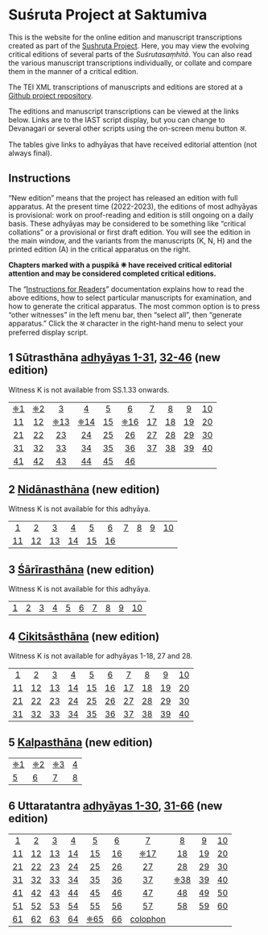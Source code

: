 # Suśruta Project at Saktumiva

This is the website for the online edition and manuscript transcriptions created as part of the [Sushruta Project](http://sushrutaproject.org).  Here, you may view the evolving critical editions of several parts of the *Suśrutasaṃhitā*.  You can also read the various manuscript transcriptions individually, or collate and compare them in the manner of a critical edition. 

The TEI XML transcriptions of manuscripts and editions are stored at a [Github project repository](https://github.com/wujastyk/sushrutaproject).

The editions and manuscript transcriptions can be viewed at the links below.  Links are to the IAST script display, but  you can change to Devanagari or several other scripts using the on-screen menu button अ.

The tables give links to adhyāyas that have received editorial attention (not always final).

## Instructions

“New edition” means that the project has released an edition with full apparatus.  At the present time (2022-2023), the editions of most adhyāyas is provisional: work on proof-reading and edition is still ongoing on a daily basis.  These adhyāyas may be considered to be something like “critical collations” or a  provisional or first draft edition.  You will see the edition in the main window, and the variants from the manuscripts (K, N, H) and the printed edition (A) in the critical apparatus on the right. 

**Chapters marked with a puṣpikā ❈ have received critical editorial attention and may be considered  completed critical editions.**  

The “[Instructions for Readers](https://saktumiva.org/wiki/users)” documentation explains how to read the above editions, how to select particular manuscripts for examination, and how to generate the critical apparatus.  The most common option is to press “other witnesses” in the left menu bar, then “select all”, then “generate apparatus.”  Click the अ character in the right-hand menu to select your preferred display script.

## 1 Sūtrasthāna [adhyāyas 1-31](https://saktumiva.org/wiki/wujastyk/susrutasamhita/01-su.su-1-31/provisional-edition_sutrasthana-1-31), [32-46](https://saktumiva.org/wiki/wujastyk/susrutasamhita/01-su.su-32-end/provisional-edition_sutrasthana-32-end) (new edition)

Witness K is not available from SS.1.33 onwards.

|                                                              |                                                              |                                                              |                                                              |                                                              |                                                              |                                                              |                                                              |                                                              |                                                              |
| :----------------------------------------------------------: | :----------------------------------------------------------: | :----------------------------------------------------------: | :----------------------------------------------------------: | :----------------------------------------------------------: | :----------------------------------------------------------: | :----------------------------------------------------------: | :----------------------------------------------------------: | :----------------------------------------------------------: | :----------------------------------------------------------: |
| [❈1](https://saktumiva.org/wiki/wujastyk/susrutasamhita/01-su.su-1-31/provisional-edition_sutrasthana-1-31?upama_ver=hj8aj0jdz2&upama_scroll=SS.1.2.1) | [❈2](https://saktumiva.org/wiki/wujastyk/susrutasamhita/01-su.su-1-31/provisional-edition_sutrasthana-1-31?upama_ver=hj8aj0jdz2&upama_scroll=SS.1.2.1) | [3](https://saktumiva.org/wiki/wujastyk/susrutasamhita/01-su.su-1-31/provisional-edition_sutrasthana-1-31?upama_ver=hj8aj0jdz2&upama_scroll=SS.1.3.1) | [4](https://saktumiva.org/wiki/wujastyk/susrutasamhita/01-su.su-1-31/provisional-edition_sutrasthana-1-31?upama_ver=hj8aj0jdz2&upama_scroll=SS.1.4.1) | [5](https://saktumiva.org/wiki/wujastyk/susrutasamhita/01-su.su-1-31/provisional-edition_sutrasthana-1-31?upama_ver=hj8aj0jdz2&upama_scroll=SS.1.5.1) | [6](https://saktumiva.org/wiki/wujastyk/susrutasamhita/01-su.su-1-31/provisional-edition_sutrasthana-1-31?upama_ver=hj8aj0jdz2&upama_scroll=SS.1.6.1) | [7](https://saktumiva.org/wiki/wujastyk/susrutasamhita/01-su.su-1-31/provisional-edition_sutrasthana-1-31?upama_ver=hj8aj0jdz2&upama_scroll=SS.1.7.1) | [8](https://saktumiva.org/wiki/wujastyk/susrutasamhita/01-su.su-1-31/provisional-edition_sutrasthana-1-31?upama_ver=hj8aj0jdz2&upama_scroll=SS.1.8.1) | [9](https://saktumiva.org/wiki/wujastyk/susrutasamhita/01-su.su-1-31/provisional-edition_sutrasthana-1-31?upama_ver=hj8aj0jdz2&upama_scroll=SS.1.9.1) | [10](https://saktumiva.org/wiki/wujastyk/susrutasamhita/01-su.su-1-31/provisional-edition_sutrasthana-1-31?upama_ver=hj8aj0jdz2&upama_scroll=SS.1.10.1) |
| [11](https://saktumiva.org/wiki/wujastyk/susrutasamhita/01-su.su-1-31/provisional-edition_sutrasthana-1-31?upama_ver=hj8aj0jdz2&upama_scroll=SS.1.11.1) | [12](https://saktumiva.org/wiki/wujastyk/susrutasamhita/01-su.su-1-31/provisional-edition_sutrasthana-1-31?upama_ver=hj8aj0jdz2&upama_scroll=SS.1.12.1) | [❈13](https://saktumiva.org/wiki/wujastyk/susrutasamhita/01-su.su-1-31/provisional-edition_sutrasthana-1-31?upama_ver=hj8aj0jdz2&upama_scroll=SS.1.13.1) | [❈14](https://saktumiva.org/wiki/wujastyk/susrutasamhita/01-su.su-1-31/provisional-edition_sutrasthana-1-31?upama_ver=hj8aj0jdz2&upama_scroll=SS.1.14.1) | [15](https://saktumiva.org/wiki/wujastyk/susrutasamhita/01-su.su-1-31/provisional-edition_sutrasthana-1-31?upama_ver=hj8aj0jdz2&upama_scroll=SS.1.15.1) | [❈16](https://saktumiva.org/wiki/wujastyk/susrutasamhita/01-su.su-1-31/provisional-edition_sutrasthana-1-31?upama_ver=hj8aj0jdz2&upama_scroll=SS.1.16.1) | [17](https://saktumiva.org/wiki/wujastyk/susrutasamhita/01-su.su-1-31/provisional-edition_sutrasthana-1-31?upama_ver=hj8aj0jdz2&upama_scroll=SS.1.17.1) | [18](https://saktumiva.org/wiki/wujastyk/susrutasamhita/01-su.su-1-31/provisional-edition_sutrasthana-1-31?upama_ver=hj8aj0jdz2&upama_scroll=SS.1.18.1) | [19](https://saktumiva.org/wiki/wujastyk/susrutasamhita/01-su.su-1-31/provisional-edition_sutrasthana-1-31?upama_ver=hj8aj0jdz2&upama_scroll=SS.1.19.1) | [20](https://saktumiva.org/wiki/wujastyk/susrutasamhita/01-su.su-1-31/provisional-edition_sutrasthana-1-31?upama_ver=hj8aj0jdz2&upama_scroll=SS.1.20.1) |
| [21](https://saktumiva.org/wiki/wujastyk/susrutasamhita/01-su.su-1-31/provisional-edition_sutrasthana-1-31?upama_ver=hj8aj0jdz2&upama_scroll=SS.1.21.1) | [22](https://saktumiva.org/wiki/wujastyk/susrutasamhita/01-su.su-1-31/provisional-edition_sutrasthana-1-31?upama_ver=hj8aj0jdz2&upama_scroll=SS.1.22.1) | [23](https://saktumiva.org/wiki/wujastyk/susrutasamhita/01-su.su-1-31/provisional-edition_sutrasthana-1-31?upama_ver=hj8aj0jdz2&upama_scroll=SS.1.23.1) | [24](https://saktumiva.org/wiki/wujastyk/susrutasamhita/01-su.su-1-31/provisional-edition_sutrasthana-1-31?upama_ver=hj8aj0jdz2&upama_scroll=SS.1.24.1) | [25](https://saktumiva.org/wiki/wujastyk/susrutasamhita/01-su.su-1-31/provisional-edition_sutrasthana-1-31?upama_ver=hj8aj0jdz2&upama_scroll=SS.1.25.1) | [26](https://saktumiva.org/wiki/wujastyk/susrutasamhita/01-su.su-1-31/provisional-edition_sutrasthana-1-31?upama_ver=hj8aj0jdz2&upama_scroll=SS.1.26.1) | [27](https://saktumiva.org/wiki/wujastyk/susrutasamhita/01-su.su-1-31/provisional-edition_sutrasthana-1-31?upama_ver=hj8aj0jdz2&upama_scroll=SS.1.27.1) | [28](https://saktumiva.org/wiki/wujastyk/susrutasamhita/01-su.su-1-31/provisional-edition_sutrasthana-1-31?upama_ver=hj8aj0jdz2&upama_scroll=SS.1.28.1) | [29](https://saktumiva.org/wiki/wujastyk/susrutasamhita/01-su.su-1-31/provisional-edition_sutrasthana-1-31?upama_ver=hj8aj0jdz2&upama_scroll=SS.1.29.1) | [30](https://saktumiva.org/wiki/wujastyk/susrutasamhita/01-su.su-1-31/provisional-edition_sutrasthana-1-31?upama_ver=hj8aj0jdz2&upama_scroll=SS.1.30.1) |
| [31](https://saktumiva.org/wiki/wujastyk/susrutasamhita/01-su.su-1-31/provisional-edition_sutrasthana-1-31?upama_ver=hj8aj0jdz2&upama_scroll=SS.1.31.1) | [32](https://saktumiva.org/wiki/wujastyk/susrutasamhita/01-su.su-32-end/provisional-edition_sutrasthana-32-end?upama_ver=hj8bil562p&upama_scroll=SS.1.32.1) | [33](https://saktumiva.org/wiki/wujastyk/susrutasamhita/01-su.su-32-end/provisional-edition_sutrasthana-32-end?upama_ver=hj8bil562p&upama_scroll=SS.1.33.1) | [34](https://saktumiva.org/wiki/wujastyk/susrutasamhita/01-su.su-32-end/provisional-edition_sutrasthana-32-end?upama_ver=hj8bil562p&upama_scroll=SS.1.34.1) | [35](https://saktumiva.org/wiki/wujastyk/susrutasamhita/01-su.su-32-end/provisional-edition_sutrasthana-32-end?upama_ver=hj8bil562p&upama_scroll=SS.1.35.1) | [36](https://saktumiva.org/wiki/wujastyk/susrutasamhita/01-su.su-32-end/provisional-edition_sutrasthana-32-end?upama_ver=hj8bil562p&upama_scroll=SS.1.36.1) | [37](https://saktumiva.org/wiki/wujastyk/susrutasamhita/01-su.su-32-end/provisional-edition_sutrasthana-32-end?upama_ver=hj8bil562p&upama_scroll=SS.1.37.1) | [38](https://saktumiva.org/wiki/wujastyk/susrutasamhita/01-su.su-32-end/provisional-edition_sutrasthana-32-end?upama_ver=hj8bil562p&upama_scroll=SS.1.38.1) | [39](https://saktumiva.org/wiki/wujastyk/susrutasamhita/01-su.su-32-end/provisional-edition_sutrasthana-32-end?upama_ver=hj8bil562p&upama_scroll=SS.1.39.1) | [40](https://saktumiva.org/wiki/wujastyk/susrutasamhita/01-su.su-32-end/provisional-edition_sutrasthana-32-end?upama_ver=hj8bil562p&upama_scroll=SS.1.40.1) |
| [41](https://saktumiva.org/wiki/wujastyk/susrutasamhita/01-su.su-32-end/provisional-edition_sutrasthana-32-end?upama_ver=hj8bil562p&upama_scroll=SS.1.41.1) | [42](https://saktumiva.org/wiki/wujastyk/susrutasamhita/01-su.su-32-end/provisional-edition_sutrasthana-32-end?upama_ver=hj8bil562p&upama_scroll=SS.1.42.1) | [43](https://saktumiva.org/wiki/wujastyk/susrutasamhita/01-su.su-32-end/provisional-edition_sutrasthana-32-end?upama_ver=hj8bil562p&upama_scroll=SS.1.43.1) | [44](https://saktumiva.org/wiki/wujastyk/susrutasamhita/01-su.su-32-end/provisional-edition_sutrasthana-32-end?upama_ver=hj8bil562p&upama_scroll=SS.1.44.1) | [45](https://saktumiva.org/wiki/wujastyk/susrutasamhita/01-su.su-32-end/provisional-edition_sutrasthana-32-end?upama_ver=hj8bil562p&upama_scroll=SS.1.45.1) | [46](https://saktumiva.org/wiki/wujastyk/susrutasamhita/01-su.su-32-end/provisional-edition_sutrasthana-32-end?upama_ver=hj8bil562p&upama_scroll=SS.1.46.1) |                                                              |                                                              |                                                              |                                                              |



## 2 [Nidānasthāna](https://saktumiva.org/wiki/wujastyk/susrutasamhita/02-su.ni/provisional-edition_nidanasthana) (new edition) 

Witness K is not available for this adhyāya.

|                                                              |                                                              |                                                              |                                                              |                                                              |                                                              |                                                              |                                                              |                                                              |                                                              |
| :----------------------------------------------------------: | :----------------------------------------------------------: | :----------------------------------------------------------: | :----------------------------------------------------------: | :----------------------------------------------------------: | :----------------------------------------------------------: | :----------------------------------------------------------: | :----------------------------------------------------------: | :----------------------------------------------------------: | :----------------------------------------------------------: |
| [1](https://saktumiva.org/wiki/wujastyk/susrutasamhita/02-su.ni/provisional-edition_nidanasthana?upama_ver=hj5zsfq0jf&upama_scroll=SS.2.1.1) | [2](https://saktumiva.org/wiki/wujastyk/susrutasamhita/02-su.ni/provisional-edition_nidanasthana?upama_ver=hj5zsfq0jf&upama_scroll=SS.2.2.1) | [3](https://saktumiva.org/wiki/wujastyk/susrutasamhita/02-su.ni/provisional-edition_nidanasthana?upama_ver=hj5zsfq0jf&upama_scroll=SS.2.3.1) | [4](https://saktumiva.org/wiki/wujastyk/susrutasamhita/02-su.ni/provisional-edition_nidanasthana?upama_ver=hj5zsfq0jf&upama_scroll=SS.2.4.1) | [5](https://saktumiva.org/wiki/wujastyk/susrutasamhita/02-su.ni/provisional-edition_nidanasthana?upama_ver=hj5zsfq0jf&upama_scroll=SS.2.5.1) | [6](https://saktumiva.org/wiki/wujastyk/susrutasamhita/02-su.ni/provisional-edition_nidanasthana?upama_ver=hj5zsfq0jf&upama_scroll=SS.2.6.1) | [7](https://saktumiva.org/wiki/wujastyk/susrutasamhita/02-su.ni/provisional-edition_nidanasthana?upama_ver=hj5zsfq0jf&upama_scroll=SS.2.7.1) | [8](https://saktumiva.org/wiki/wujastyk/susrutasamhita/02-su.ni/provisional-edition_nidanasthana?upama_ver=hj5zsfq0jf&upama_scroll=SS.2.8.1) | [9](https://saktumiva.org/wiki/wujastyk/susrutasamhita/02-su.ni/provisional-edition_nidanasthana?upama_ver=hj5zsfq0jf&upama_scroll=SS.2.9.1) | [10](https://saktumiva.org/wiki/wujastyk/susrutasamhita/02-su.ni/provisional-edition_nidanasthana?upama_ver=hj5zsfq0jf&upama_scroll=SS.2.10.1) |
| [11](https://saktumiva.org/wiki/wujastyk/susrutasamhita/02-su.ni/provisional-edition_nidanasthana?upama_ver=hj5zsfq0jf&upama_scroll=SS.2.11.1) | [12](https://saktumiva.org/wiki/wujastyk/susrutasamhita/02-su.ni/provisional-edition_nidanasthana?upama_ver=hj5zsfq0jf&upama_scroll=SS.2.12.1) | [13](https://saktumiva.org/wiki/wujastyk/susrutasamhita/02-su.ni/provisional-edition_nidanasthana?upama_ver=hj5zsfq0jf&upama_scroll=SS.2.13.1) | [14](https://saktumiva.org/wiki/wujastyk/susrutasamhita/02-su.ni/provisional-edition_nidanasthana?upama_ver=hj5zsfq0jf&upama_scroll=SS.2.14.1) | [15](https://saktumiva.org/wiki/wujastyk/susrutasamhita/02-su.ni/provisional-edition_nidanasthana?upama_ver=hj5zsfq0jf&upama_scroll=SS.2.15.1) | [16](https://saktumiva.org/wiki/wujastyk/susrutasamhita/02-su.ni/provisional-edition_nidanasthana?upama_ver=hj5zsfq0jf&upama_scroll=SS.2.16.1) |                                                              |                                                              |                                                              |                                                              |



## 3 [Śārīrasthāna](https://saktumiva.org/wiki/wujastyk/susrutasamhita/03-su.sa/provisional-edition_sarirasthana) (new edition)

Witness K is not available for this adhyāya.

|                                                              |                                                              |                                                              |                                                              |                                                              |                                                              |                                                              |                                                              |                                                              |                                                              |
| ------------------------------------------------------------ | ------------------------------------------------------------ | ------------------------------------------------------------ | ------------------------------------------------------------ | ------------------------------------------------------------ | ------------------------------------------------------------ | ------------------------------------------------------------ | ------------------------------------------------------------ | ------------------------------------------------------------ | ------------------------------------------------------------ |
| [1](https://saktumiva.org/wiki/wujastyk/susrutasamhita/03-su.sa/provisional-edition_sarirasthana?upama_ver=hhtolxmlrp&upama_scroll=SS.3.1.1) | [2](https://saktumiva.org/wiki/wujastyk/susrutasamhita/03-su.sa/provisional-edition_sarirasthana?upama_ver=hdf4dl301g&upama_scroll=SS.3.2.1) | [3](https://saktumiva.org/wiki/wujastyk/susrutasamhita/03-su.sa/provisional-edition_sarirasthana?upama_ver=hhtolxmlrp&upama_scroll=SS.3.3.1) | [4](https://saktumiva.org/wiki/wujastyk/susrutasamhita/03-su.sa/provisional-edition_sarirasthana?upama_ver=hhtolxmlrp&upama_scroll=SS.3.4.1) | [5](https://saktumiva.org/wiki/wujastyk/susrutasamhita/03-su.sa/provisional-edition_sarirasthana?upama_ver=hhtolxmlrp&upama_scroll=SS.3.5.1) | [6](https://saktumiva.org/wiki/wujastyk/susrutasamhita/03-su.sa/provisional-edition_sarirasthana?upama_ver=hhtolxmlrp&upama_scroll=SS.3.6.1) | [7](https://saktumiva.org/wiki/wujastyk/susrutasamhita/03-su.sa/provisional-edition_sarirasthana?upama_ver=hhtolxmlrp&upama_scroll=SS.3.7.1) | [8](https://saktumiva.org/wiki/wujastyk/susrutasamhita/03-su.sa/provisional-edition_sarirasthana?upama_ver=hhtolxmlrp&upama_scroll=SS.3.8.1) | [9](https://saktumiva.org/wiki/wujastyk/susrutasamhita/03-su.sa/provisional-edition_sarirasthana?upama_ver=hhtolxmlrp&upama_scroll=SS.3.9.1) | [10](https://saktumiva.org/wiki/wujastyk/susrutasamhita/03-su.sa/provisional-edition_sarirasthana?upama_ver=hhtolxmlrp&upama_scroll=SS.3.10.1) |



## 4 [Cikitsāsthāna](https://saktumiva.org/wiki/wujastyk/susrutasamhita/04-su.ci/provisional-edition_cikitsasthana) (new edition)

Witness K is not available for adhyāyas 1-18, 27 and 28.

|                                                              |                                                              |                                                              |                                                              |                                                              |                                                              |                                                              |                                                              |                                                              |                                                              |
| :----------------------------------------------------------: | :----------------------------------------------------------: | :----------------------------------------------------------: | :----------------------------------------------------------: | :----------------------------------------------------------: | :----------------------------------------------------------: | :----------------------------------------------------------: | :----------------------------------------------------------: | :----------------------------------------------------------: | :----------------------------------------------------------: |
| [1](https://saktumiva.org/wiki/wujastyk/susrutasamhita/04-su.ci/provisional-edition_cikitsasthana?upama_ver=hjagfnmpg8&upama_scroll=SS.4.1.1) | [2](https://saktumiva.org/wiki/wujastyk/susrutasamhita/04-su.ci/provisional-edition_cikitsasthana?upama_ver=hjagfnmpg8&upama_scroll=SS.4.2.1) | [3](https://saktumiva.org/wiki/wujastyk/susrutasamhita/04-su.ci/provisional-edition_cikitsasthana?upama_ver=hjagfnmpg8&upama_scroll=SS.4.3.1) | [4](https://saktumiva.org/wiki/wujastyk/susrutasamhita/04-su.ci/provisional-edition_cikitsasthana?upama_ver=hjagfnmpg8&upama_scroll=SS.4.4.1) | [5](https://saktumiva.org/wiki/wujastyk/susrutasamhita/04-su.ci/provisional-edition_cikitsasthana?upama_ver=hjagfnmpg8&upama_scroll=SS.4.5.1) | [6](https://saktumiva.org/wiki/wujastyk/susrutasamhita/04-su.ci/provisional-edition_cikitsasthana?upama_ver=hjagfnmpg8&upama_scroll=SS.4.6.1) | [7](https://saktumiva.org/wiki/wujastyk/susrutasamhita/04-su.ci/provisional-edition_cikitsasthana?upama_ver=hjagfnmpg8&upama_scroll=SS.4.7.1) | [8](https://saktumiva.org/wiki/wujastyk/susrutasamhita/04-su.ci/provisional-edition_cikitsasthana?upama_ver=hjagfnmpg8&upama_scroll=SS.4.8.1) | [9](https://saktumiva.org/wiki/wujastyk/susrutasamhita/04-su.ci/provisional-edition_cikitsasthana?upama_ver=hjagfnmpg8&upama_scroll=SS.4.9.1) | [10](https://saktumiva.org/wiki/wujastyk/susrutasamhita/04-su.ci/provisional-edition_cikitsasthana?upama_ver=hjagfnmpg8&upama_scroll=SS.4.10.1) |
| [11](https://saktumiva.org/wiki/wujastyk/susrutasamhita/04-su.ci/provisional-edition_cikitsasthana?upama_ver=hjagfnmpg8&upama_scroll=SS.4.11.1) | [12](https://saktumiva.org/wiki/wujastyk/susrutasamhita/04-su.ci/provisional-edition_cikitsasthana?upama_ver=hjagfnmpg8&upama_scroll=SS.4.12.1) | [13](https://saktumiva.org/wiki/wujastyk/susrutasamhita/04-su.ci/provisional-edition_cikitsasthana?upama_ver=hjagfnmpg8&upama_scroll=SS.4.13.1) | [14](https://saktumiva.org/wiki/wujastyk/susrutasamhita/04-su.ci/provisional-edition_cikitsasthana?upama_ver=hjagfnmpg8&upama_scroll=SS.4.14.1) | [15](https://saktumiva.org/wiki/wujastyk/susrutasamhita/04-su.ci/provisional-edition_cikitsasthana?upama_ver=hjagfnmpg8&upama_scroll=SS.4.15.1) | [16](https://saktumiva.org/wiki/wujastyk/susrutasamhita/04-su.ci/provisional-edition_cikitsasthana?upama_ver=hjagfnmpg8&upama_scroll=SS.4.16.1) | [17](https://saktumiva.org/wiki/wujastyk/susrutasamhita/04-su.ci/provisional-edition_cikitsasthana?upama_ver=hjagfnmpg8&upama_scroll=SS.4.17.1) | [18](https://saktumiva.org/wiki/wujastyk/susrutasamhita/04-su.ci/provisional-edition_cikitsasthana?upama_ver=hjagfnmpg8&upama_scroll=SS.4.18.1) | [19](https://saktumiva.org/wiki/wujastyk/susrutasamhita/04-su.ci/provisional-edition_cikitsasthana?upama_ver=hjagfnmpg8&upama_scroll=SS.4.19.1) | [20](https://saktumiva.org/wiki/wujastyk/susrutasamhita/04-su.ci/provisional-edition_cikitsasthana?upama_ver=hjagfnmpg8&upama_scroll=SS.4.20.1) |
| [21](https://saktumiva.org/wiki/wujastyk/susrutasamhita/04-su.ci/provisional-edition_cikitsasthana?upama_ver=hjagfnmpg8&upama_scroll=SS.4.21.1) | [22](https://saktumiva.org/wiki/wujastyk/susrutasamhita/04-su.ci/provisional-edition_cikitsasthana?upama_ver=hjagfnmpg8&upama_scroll=SS.4.22.1) | [23](https://saktumiva.org/wiki/wujastyk/susrutasamhita/04-su.ci/provisional-edition_cikitsasthana?upama_ver=hjagfnmpg8&upama_scroll=SS.4.23.1) | [24](https://saktumiva.org/wiki/wujastyk/susrutasamhita/04-su.ci/provisional-edition_cikitsasthana?upama_ver=hjagfnmpg8&upama_scroll=SS.4.22.1) | [25](https://saktumiva.org/wiki/wujastyk/susrutasamhita/04-su.ci/provisional-edition_cikitsasthana?upama_ver=hjagfnmpg8&upama_scroll=SS.4.25.1) | [26](https://saktumiva.org/wiki/wujastyk/susrutasamhita/04-su.ci/provisional-edition_cikitsasthana?upama_ver=hjagfnmpg8&upama_scroll=SS.4.26.1) | [27](https://saktumiva.org/wiki/wujastyk/susrutasamhita/04-su.ci/provisional-edition_cikitsasthana?upama_ver=hjagfnmpg8&upama_scroll=SS.4.27.1) | [28](https://saktumiva.org/wiki/wujastyk/susrutasamhita/04-su.ci/provisional-edition_cikitsasthana?upama_ver=hjagfnmpg8&upama_scroll=SS.4.28.1) | [29](https://saktumiva.org/wiki/wujastyk/susrutasamhita/04-su.ci/provisional-edition_cikitsasthana?upama_ver=hjagfnmpg8&upama_scroll=SS.4.29.1) | [30](https://saktumiva.org/wiki/wujastyk/susrutasamhita/04-su.ci/provisional-edition_cikitsasthana?upama_ver=hjagfnmpg8&upama_scroll=SS.4.30.1) |
| [31](https://saktumiva.org/wiki/wujastyk/susrutasamhita/04-su.ci/provisional-edition_cikitsasthana?upama_ver=hjagfnmpg8&upama_scroll=SS.4.31.1) | [32](https://saktumiva.org/wiki/wujastyk/susrutasamhita/04-su.ci/provisional-edition_cikitsasthana?upama_ver=hjagfnmpg8&upama_scroll=SS.4.32.1) | [33](https://saktumiva.org/wiki/wujastyk/susrutasamhita/04-su.ci/provisional-edition_cikitsasthana?upama_ver=hjagfnmpg8&upama_scroll=SS.4.33.1) | [34](https://saktumiva.org/wiki/wujastyk/susrutasamhita/04-su.ci/provisional-edition_cikitsasthana?upama_ver=hjagfnmpg8&upama_scroll=SS.4.34.1) | [35](https://saktumiva.org/wiki/wujastyk/susrutasamhita/04-su.ci/provisional-edition_cikitsasthana?upama_ver=hjagfnmpg8&upama_scroll=SS.4.35.1) | [36](https://saktumiva.org/wiki/wujastyk/susrutasamhita/04-su.ci/provisional-edition_cikitsasthana?upama_ver=hjagfnmpg8&upama_scroll=SS.4.36.1) | [37](https://saktumiva.org/wiki/wujastyk/susrutasamhita/04-su.ci/provisional-edition_cikitsasthana?upama_ver=hjagfnmpg8&upama_scroll=SS.4.37.1) | [38](https://saktumiva.org/wiki/wujastyk/susrutasamhita/04-su.ci/provisional-edition_cikitsasthana?upama_ver=hjagfnmpg8&upama_scroll=SS.4.38.1) | [39](https://saktumiva.org/wiki/wujastyk/susrutasamhita/04-su.ci/provisional-edition_cikitsasthana?upama_ver=hjagfnmpg8&upama_scroll=SS.4.39.1) | [40](https://saktumiva.org/wiki/wujastyk/susrutasamhita/04-su.ci/provisional-edition_cikitsasthana?upama_ver=hjagfnmpg8&upama_scroll=SS.4.40.1) |



## 5 [Kalpasthāna](https://saktumiva.org/wiki/wujastyk/susrutasamhita/05-su.ka/provisional-edition_kalpasthana) (new edition)

|                                                              |                                                              |                                                              |                                                              |
| ------------------------------------------------------------ | ------------------------------------------------------------ | ------------------------------------------------------------ | ------------------------------------------------------------ |
| [❈1](https://saktumiva.org/wiki/wujastyk/susrutasamhita/05-su.ka/provisional-edition_kalpasthana?upama_ver=hdf4dl301g&upama_scroll=SS.5.1.1) | [❈2](https://saktumiva.org/wiki/wujastyk/susrutasamhita/05-su.ka/provisional-edition_kalpasthana?upama_ver=hdf4dl301g&upama_scroll=SS.5.2.1) | [❈3](https://saktumiva.org/wiki/wujastyk/susrutasamhita/05-su.ka/provisional-edition_kalpasthana?upama_ver=hdf4dl301g&upama_scroll=SS.5.3.1) | [4](https://saktumiva.org/wiki/wujastyk/susrutasamhita/05-su.ka/provisional-edition_kalpasthana?upama_ver=hdf4dl301g&upama_scroll=SS.5.4.1) |
| [5](https://saktumiva.org/wiki/wujastyk/susrutasamhita/05-su.ka/provisional-edition_kalpasthana?upama_ver=hdf4dl301g&upama_scroll=SS.5.5.1) | [6](https://saktumiva.org/wiki/wujastyk/susrutasamhita/05-su.ka/provisional-edition_kalpasthana?upama_ver=hdf4dl301g&upama_scroll=SS.5.6.1) | [7](https://saktumiva.org/wiki/wujastyk/susrutasamhita/05-su.ka/provisional-edition_kalpasthana?upama_ver=hdf4dl301g&upama_scroll=SS.5.7.1) | [8](https://saktumiva.org/wiki/wujastyk/susrutasamhita/05-su.ka/provisional-edition_kalpasthana?upama_ver=hdf4dl301g&upama_scroll=SS.5.8.1) |



## 6 Uttaratantra  [adhyāyas 1-30](https://saktumiva.org/wiki/wujastyk/susrutasamhita/06-su.ut-1-30/provisional-edition_uttaratantra), [31-66](https://saktumiva.org/wiki/wujastyk/susrutasamhita/06-su.ut-31-end/provisional-edition_uttaratantra) (new edition)

|                                                              |                                                              |                                                              |                                                              |                                                              |                                                              |                                                              |                                                              |                                                              |                                                              |
| :----------------------------------------------------------: | :----------------------------------------------------------: | :----------------------------------------------------------: | :----------------------------------------------------------: | :----------------------------------------------------------: | :----------------------------------------------------------: | :----------------------------------------------------------: | :----------------------------------------------------------: | :----------------------------------------------------------: | :----------------------------------------------------------: |
| [1](https://saktumiva.org/wiki/wujastyk/susrutasamhita/06-su.ut-1-30/provisional-edition_uttaratantra?upama_ver=h153dlm4gl&upama_scroll=SS.6.1.1) | [2](https://saktumiva.org/wiki/wujastyk/susrutasamhita/06-su.ut-1-30/provisional-edition_uttaratantra?upama_ver=h153dlm4gl&upama_scroll=SS.6.2.1) | [3](https://saktumiva.org/wiki/wujastyk/susrutasamhita/06-su.ut-1-30/provisional-edition_uttaratantra?upama_ver=h153dlm4gl&upama_scroll=SS.6.3.1) | [4](https://saktumiva.org/wiki/wujastyk/susrutasamhita/06-su.ut-1-30/provisional-edition_uttaratantra?upama_ver=h153dlm4gl&upama_scroll=SS.6.4.1) | [5](https://saktumiva.org/wiki/wujastyk/susrutasamhita/06-su.ut-1-30/provisional-edition_uttaratantra?upama_ver=h153dlm4gl&upama_scroll=SS.6.5.1) | [6](https://saktumiva.org/wiki/wujastyk/susrutasamhita/06-su.ut-1-30/provisional-edition_uttaratantra?upama_ver=h153dlm4gl&upama_scroll=SS.6.6.1) | [7](https://saktumiva.org/wiki/wujastyk/susrutasamhita/06-su.ut-1-30/provisional-edition_uttaratantra?upama_ver=h153dlm4gl&upama_scroll=SS.6.7.1) | [8](https://saktumiva.org/wiki/wujastyk/susrutasamhita/06-su.ut-1-30/provisional-edition_uttaratantra?upama_ver=h153dlm4gl&upama_scroll=SS.6.8.1) | [9](https://saktumiva.org/wiki/wujastyk/susrutasamhita/06-su.ut-1-30/provisional-edition_uttaratantra?upama_ver=h153dlm4gl&upama_scroll=SS.6.9.1) | [10](https://saktumiva.org/wiki/wujastyk/susrutasamhita/06-su.ut-1-30/provisional-edition_uttaratantra?upama_ver=h153dlm4gl&upama_scroll=SS.6.10.1) |
| [11](https://saktumiva.org/wiki/wujastyk/susrutasamhita/06-su.ut-1-30/provisional-edition_uttaratantra?upama_ver=h153dlm4gl&upama_scroll=SS.6.11.1) | [12](https://saktumiva.org/wiki/wujastyk/susrutasamhita/06-su.ut-1-30/provisional-edition_uttaratantra?upama_ver=h153dlm4gl&upama_scroll=SS.6.12.1) | [13](https://saktumiva.org/wiki/wujastyk/susrutasamhita/06-su.ut-1-30/provisional-edition_uttaratantra?upama_ver=h153dlm4gl&upama_scroll=SS.6.13.1) | [14](https://saktumiva.org/wiki/wujastyk/susrutasamhita/06-su.ut-1-30/provisional-edition_uttaratantra?upama_ver=h153dlm4gl&upama_scroll=SS.6.14.1) | [15](https://saktumiva.org/wiki/wujastyk/susrutasamhita/06-su.ut-1-30/provisional-edition_uttaratantra?upama_ver=h153dlm4gl&upama_scroll=SS.6.15.1) | [16](https://saktumiva.org/wiki/wujastyk/susrutasamhita/06-su.ut-1-30/provisional-edition_uttaratantra?upama_ver=h153dlm4gl&upama_scroll=SS.6.16.1) | [❈17](https://saktumiva.org/wiki/wujastyk/susrutasamhita/06-su.ut-1-30/provisional-edition_uttaratantra?upama_ver=h153dlm4gl&upama_scroll=SS.6.17.1) | [18](https://saktumiva.org/wiki/wujastyk/susrutasamhita/06-su.ut-1-30/provisional-edition_uttaratantra?upama_ver=h153dlm4gl&upama_scroll=SS.6.18.1) | [19](https://saktumiva.org/wiki/wujastyk/susrutasamhita/06-su.ut-1-30/provisional-edition_uttaratantra?upama_ver=h153dlm4gl&upama_scroll=SS.6.19.1) | [20](https://saktumiva.org/wiki/wujastyk/susrutasamhita/06-su.ut-1-30/provisional-edition_uttaratantra?upama_ver=h153dlm4gl&upama_scroll=SS.6.20.1) |
| [21](https://saktumiva.org/wiki/wujastyk/susrutasamhita/06-su.ut-1-30/provisional-edition_uttaratantra?upama_ver=h153dlm4gl&upama_scroll=SS.6.21.1) | [22](https://saktumiva.org/wiki/wujastyk/susrutasamhita/06-su.ut-1-30/provisional-edition_uttaratantra?upama_ver=h153dlm4gl&upama_scroll=SS.6.22.1) | [23](https://saktumiva.org/wiki/wujastyk/susrutasamhita/06-su.ut-1-30/provisional-edition_uttaratantra?upama_ver=h153dlm4gl&upama_scroll=SS.6.23.1) | [24](https://saktumiva.org/wiki/wujastyk/susrutasamhita/06-su.ut-1-30/provisional-edition_uttaratantra?upama_ver=h153dlm4gl&upama_scroll=SS.6.24.1) | [25](https://saktumiva.org/wiki/wujastyk/susrutasamhita/06-su.ut-1-30/provisional-edition_uttaratantra?upama_ver=h153dlm4gl&upama_scroll=SS.6.25.1) | [26](https://saktumiva.org/wiki/wujastyk/susrutasamhita/06-su.ut-1-30/provisional-edition_uttaratantra?upama_ver=h153dlm4gl&upama_scroll=SS.6.26.1) | [27](https://saktumiva.org/wiki/wujastyk/susrutasamhita/06-su.ut-1-30/provisional-edition_uttaratantra?upama_ver=h153dlm4gl&upama_scroll=SS.6.27.1) | [28](https://saktumiva.org/wiki/wujastyk/susrutasamhita/06-su.ut-1-30/provisional-edition_uttaratantra?upama_ver=h153dlm4gl&upama_scroll=SS.6.28.1) | [29](https://saktumiva.org/wiki/wujastyk/susrutasamhita/06-su.ut-1-30/provisional-edition_uttaratantra?upama_ver=h153dlm4gl&upama_scroll=SS.6.29.1) | [30](https://saktumiva.org/wiki/wujastyk/susrutasamhita/06-su.ut-1-30/provisional-edition_uttaratantra?upama_ver=h153dlm4gl&upama_scroll=SS.6.30.1) | 
[31](https://saktumiva.org/wiki/wujastyk/susrutasamhita/06-su.ut-31-end/provisional-edition_uttaratantra?upama_ver=h153eehd57&upama_scroll=SS.6.31.1) | [32](https://saktumiva.org/wiki/wujastyk/susrutasamhita/06-su.ut-31-end/provisional-edition_uttaratantra?upama_ver=h153eehd57&upama_scroll=SS.6.32.1) | [33](https://saktumiva.org/wiki/wujastyk/susrutasamhita/06-su.ut-31-end/provisional-edition_uttaratantra?upama_ver=h153eehd57&upama_scroll=SS.6.33.1) | [34](https://saktumiva.org/wiki/wujastyk/susrutasamhita/06-su.ut-31-end/provisional-edition_uttaratantra?upama_ver=h153eehd57&upama_scroll=SS.6.34.1) | [35](https://saktumiva.org/wiki/wujastyk/susrutasamhita/06-su.ut-31-end/provisional-edition_uttaratantra?upama_ver=h153eehd57&upama_scroll=SS.6.35.1) | [36](https://saktumiva.org/wiki/wujastyk/susrutasamhita/06-su.ut-31-end/provisional-edition_uttaratantra?upama_ver=h153eehd57&upama_scroll=SS.6.36.1) | [37](https://saktumiva.org/wiki/wujastyk/susrutasamhita/06-su.ut-31-end/provisional-edition_uttaratantra?upama_ver=h153eehd57&upama_scroll=SS.6.37.1) | [❈38](https://saktumiva.org/wiki/wujastyk/susrutasamhita/06-su.ut-31-end/provisional-edition_uttaratantra?upama_ver=h153eehd57&upama_scroll=SS.6.38.1) | [39](https://saktumiva.org/wiki/wujastyk/susrutasamhita/06-su.ut-31-end/provisional-edition_uttaratantra?upama_ver=h153eehd57&upama_scroll=SS.6.39.1) | [40](https://saktumiva.org/wiki/wujastyk/susrutasamhita/06-su.ut-31-end/provisional-edition_uttaratantra?upama_ver=h153eehd57&upama_scroll=SS.6.40.1) |
| [41](https://saktumiva.org/wiki/wujastyk/susrutasamhita/06-su.ut-31-end/provisional-edition_uttaratantra?upama_ver=h153eehd57&upama_scroll=SS.6.41.1) | [42](https://saktumiva.org/wiki/wujastyk/susrutasamhita/06-su.ut-31-end/provisional-edition_uttaratantra?upama_ver=h153eehd57&upama_scroll=SS.6.42.1) | [43](https://saktumiva.org/wiki/wujastyk/susrutasamhita/06-su.ut-31-end/provisional-edition_uttaratantra?upama_ver=h153eehd57&upama_scroll=SS.6.43.1) | [44](https://saktumiva.org/wiki/wujastyk/susrutasamhita/06-su.ut-31-end/provisional-edition_uttaratantra?upama_ver=h153eehd57&upama_scroll=SS.6.44.1) | [45](https://saktumiva.org/wiki/wujastyk/susrutasamhita/06-su.ut-31-end/provisional-edition_uttaratantra?upama_ver=h153eehd57&upama_scroll=SS.6.45.1) | [46](https://saktumiva.org/wiki/wujastyk/susrutasamhita/06-su.ut-31-end/provisional-edition_uttaratantra?upama_ver=h153eehd57&upama_scroll=SS.6.46.1) | [47](https://saktumiva.org/wiki/wujastyk/susrutasamhita/06-su.ut-31-end/provisional-edition_uttaratantra?upama_ver=h153eehd57&upama_scroll=SS.6.47.1) | [48](https://saktumiva.org/wiki/wujastyk/susrutasamhita/06-su.ut-31-end/provisional-edition_uttaratantra?upama_ver=h153eehd57&upama_scroll=SS.6.48.1) | [49](https://saktumiva.org/wiki/wujastyk/susrutasamhita/06-su.ut-31-end/provisional-edition_uttaratantra?upama_ver=h153eehd57&upama_scroll=SS.6.49.1) | [50](https://saktumiva.org/wiki/wujastyk/susrutasamhita/06-su.ut-31-end/provisional-edition_uttaratantra?upama_ver=h153eehd57&upama_scroll=SS.6.50.1) |
| [51](https://saktumiva.org/wiki/wujastyk/susrutasamhita/06-su.ut-31-end/provisional-edition_uttaratantra?upama_ver=h153eehd57&upama_scroll=SS.6.51.1) | [52](https://saktumiva.org/wiki/wujastyk/susrutasamhita/06-su.ut-31-end/provisional-edition_uttaratantra?upama_ver=h153eehd57&upama_scroll=SS.6.52.1) | [53](https://saktumiva.org/wiki/wujastyk/susrutasamhita/06-su.ut-31-end/provisional-edition_uttaratantra?upama_ver=h153eehd57&upama_scroll=SS.6.53.1) | [54](https://saktumiva.org/wiki/wujastyk/susrutasamhita/06-su.ut-31-end/provisional-edition_uttaratantra?upama_ver=h153eehd57&upama_scroll=SS.6.54.1) | [55](https://saktumiva.org/wiki/wujastyk/susrutasamhita/06-su.ut-31-end/provisional-edition_uttaratantra?upama_ver=h153eehd57&upama_scroll=SS.6.55.1) | [56](https://saktumiva.org/wiki/wujastyk/susrutasamhita/06-su.ut-31-end/provisional-edition_uttaratantra?upama_ver=h153eehd57&upama_scroll=SS.6.56.1) | [57](https://saktumiva.org/wiki/wujastyk/susrutasamhita/06-su.ut-31-end/provisional-edition_uttaratantra?upama_ver=h153eehd57&upama_scroll=SS.6.57.1) | [58](https://saktumiva.org/wiki/wujastyk/susrutasamhita/06-su.ut-31-end/provisional-edition_uttaratantra?upama_ver=h153eehd57&upama_scroll=SS.6.58.1) | [59](https://saktumiva.org/wiki/wujastyk/susrutasamhita/06-su.ut-31-end/provisional-edition_uttaratantra?upama_ver=h153eehd57&upama_scroll=SS.6.59.1) | [60](https://saktumiva.org/wiki/wujastyk/susrutasamhita/06-su.ut-31-end/provisional-edition_uttaratantra?upama_ver=h153eehd57&upama_scroll=SS.6.60.1) |
| [61](https://saktumiva.org/wiki/wujastyk/susrutasamhita/06-su.ut-31-end/provisional-edition_uttaratantra?upama_ver=h153eehd57&upama_scroll=SS.6.61.1) | [62](https://saktumiva.org/wiki/wujastyk/susrutasamhita/06-su.ut-31-end/provisional-edition_uttaratantra?upama_ver=h153eehd57&upama_scroll=SS.6.60.1) | [63](https://saktumiva.org/wiki/wujastyk/susrutasamhita/06-su.ut-31-end/provisional-edition_uttaratantra?upama_ver=h153eehd57&upama_scroll=SS.6.63.1) | [64](https://saktumiva.org/wiki/wujastyk/susrutasamhita/06-su.ut-31-end/provisional-edition_uttaratantra?upama_ver=h153eehd57&upama_scroll=SS.6.64.1) | [❈65](https://saktumiva.org/wiki/wujastyk/susrutasamhita/06-su.ut-31-end/provisional-edition_uttaratantra?upama_ver=h153eehd57&upama_scroll=SS.6.65.1) | [66](https://saktumiva.org/wiki/wujastyk/susrutasamhita/06-su.ut-31-end/provisional-edition_uttaratantra?upama_ver=h153eehd57&upama_scroll=SS.6.66.1) | [colophon](https://saktumiva.org/wiki/wujastyk/susrutasamhita/06-su.ut-31-end/provisional-edition_uttaratantra?upama_ver=h153eehd57&upama_scroll=SS.6.66.colophon2) |                                                              |                                                              |                                                              |



